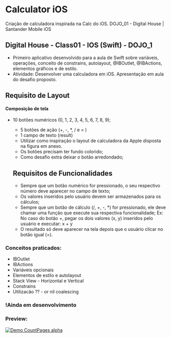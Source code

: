 # Calculator iOS
 Criação de calculadora inspirada na Calc do iOS. DOJO_01 - Digital House | Santander Mobile iOS
 
 ## Digital House - Class01 - IOS (Swift) - DOJO_1

 - Primeiro aplicativo desenvolvido para a aula de Swift sobre variáveis, operações, conceito de constrains, autolayout, @IBOutlet, @IBActions, elementos gráficos e de estilo.
 - Atividade:
 Desenvolver uma calculadora em iOS. Apresentação em aula do desafio proposto.

 ## Requisito de Layout
 #### Composição de tela
 * 10 botões numéricos (0, 1, 2, 3, 4, 5, 6, 7, 8, 9);
   * 5 botões de ação (+, -, *, / e = )
   * 1 campo de texto (result)
   
   - Utilizar como inspiração o layout de calculadora da Apple disposta na figura em anexo.
   - Os botões precisam ter fundo colorido;
   - Como desafio extra deixar o botão arredondado;
   
   ## Requisitos de Funcionalidades
   - Sempre que um botão numérico for pressionado, o seu respectivo número deve aparecer no campo de texto;
   - Os valores inseridos pelo usuário devem ser armazenados para os cálculos;
   - Sempre que um botão de cálculo (/, +, -, *) for pressionado, ele deve chamar uma função que execute sua respectiva funcionalidade;
   Ex: No caso do botão +, pegar os dois valores (x, y) inseridos pelo usuário e executar: x + y
   - O resultado só deve aparecer na tela depois que o usuário clicar no botão igual (=).

 ### Conceitos praticados:
   * IBOutlet
   * IBActions
   * Variáveis opcionais
   * Elementos de estilo e autolayout
   * Stack View - Horizontal e Vertical
   * Constrains
   * Utilizacão ?? - or nil coalescing
   
   ### !Ainda em desenvolvimento
   
  ### Preview: <br>
  [![Demo CountPages alpha](https://j.gifs.com/D1jp95.gif)](https://youtu.be/nRKGsrgfwic)
